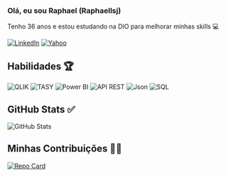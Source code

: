 ### Olá, eu sou Raphael (Raphaellsj) 

Tenho 36 anos e estou estudando na DIO para melhorar minhas skills 💻

[![LinkedIn](https://img.shields.io/badge/LinkedIn-blue?style=for-the-badge&logo=linkedin&logoColor=blue)](https://www.linkedin.com/in/raphael-luiz-de-souza-jesus-1987b97b/)
[![Yahoo](https://img.shields.io/badge/Yahoo-purple?style=for-the-badge&logo=yahoo&logoColor=white)](mailto:raphaellsj@yahoo.com.br)

## Habilidades 🏆

![QLIK](https://img.shields.io/badge/Qlik-green?style=for-the-badge&logo=qlik)
![TASY](https://img.shields.io/badge/TASY-blue?style=for-the-badge&logo=phillips)
![Power BI](https://img.shields.io/badge/Power%20BI-yellow?style=for-the-badge&logo=powerbi)
![API REST](https://img.shields.io/badge/API_REST-lightblue?style=for-the-badge&logo=apirest&logoColor=yellow)
![Json](https://img.shields.io/badge/Json-orange?style=for-the-badge&logo=json&logoColor=black)
![SQL](https://img.shields.io/badge/SQL-red?style=for-the-badge&logo=oracle&logoColor=black)

## GitHub Stats ✅

![GitHub Stats](https://github-readme-stats.vercel.app/api?username=raphaellsj&theme=transparent&bg_color=FFF&border_color=black&show_icons=true&icon_color=black&title_color=black&text_color=black)

## Minhas Contribuições 🤙🏻

[![Repo Card](https://github-readme-stats.vercel.app/api/pin/?username=AleCosta00&repo=dio-lab-open-source&bg_color=FFF&border_color=black&show_icons=true&icon_color=black&title_color=black&text_color=black)](https://github.com//dio-lab-open-source)
